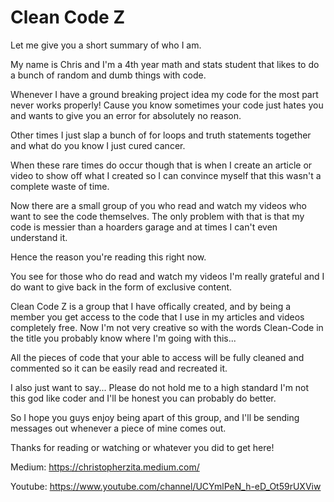 # Clean Code Z

Let me give you a short summary of who I am. 


My name is Chris and I'm a 4th year math and stats student that likes to do a bunch of random and dumb things with code.

Whenever I have a ground breaking project idea my code for the most part never works properly! Cause you know sometimes your code just hates you and wants to give you an error for absolutely no reason. 


Other times I just slap a bunch of for loops and truth statements together and what do you know I just cured cancer.


When these rare times do occur though that is when I create an article or video to show off what I created so I can convince myself that this wasn't a complete waste of time.

Now there are a small group of you who read and watch my videos who want to see the code themselves. The only problem with that is that my code is messier than a hoarders garage and at times I can't even understand it. 

Hence the reason you're reading this right now.

You see for those who do read and watch my videos I'm really grateful and I do want to give back in the form of exclusive content.

Clean Code Z is a group that I have offically created, and by being a member you get access to the code that I use in my articles and videos completely free. Now I'm not very creative so with the words Clean-Code in the title you probably know where I'm going with this...

All the pieces of code that your able to access will be fully cleaned and commented so it can be easily read and recreated it.

I also just want to say... Please do not hold me to a high standard I'm not this god like coder and I'll be honest you can probably do better.

So I hope you guys enjoy being apart of this group, and I'll be sending messages out whenever a piece of mine comes out.

Thanks for reading or watching or whatever you did to get here!

Medium: https://christopherzita.medium.com/

Youtube: https://www.youtube.com/channel/UCYmlPeN_h-eD_Ot59rUXViw


 



